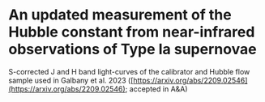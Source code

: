 # An updated measurement of the Hubble constant from near-infrared observations of Type Ia supernovae

S-corrected J and H band light-curves of the calibrator and Hubble flow sample used in Galbany et al. 2023 ([https://arxiv.org/abs/2209.02546](https://arxiv.org/abs/2209.02546); accepted in A&A)
